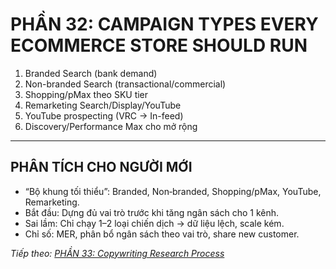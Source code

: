# PHẦN 32: CAMPAIGN TYPES EVERY ECOMMERCE STORE SHOULD RUN

1) Branded Search (bank demand)  
2) Non-branded Search (transactional/commercial)  
3) Shopping/pMax theo SKU tier  
4) Remarketing Search/Display/YouTube  
5) YouTube prospecting (VRC → In-feed)  
6) Discovery/Performance Max cho mở rộng

---

## PHÂN TÍCH CHO NGƯỜI MỚI
- “Bộ khung tối thiểu”: Branded, Non‑branded, Shopping/pMax, YouTube, Remarketing.
- Bắt đầu: Dựng đủ vai trò trước khi tăng ngân sách cho 1 kênh.
- Sai lầm: Chỉ chạy 1–2 loại chiến dịch → dữ liệu lệch, scale kém.
- Chỉ số: MER, phân bổ ngân sách theo vai trò, share new customer.

*Tiếp theo: [PHẦN 33: Copywriting Research Process](../34_Part_33_Copy_Research.md)*
